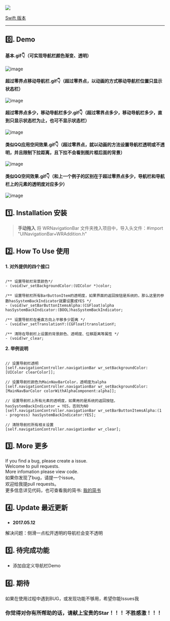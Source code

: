 ![](http://upload-images.jianshu.io/upload_images/1795300-8abcc114037bc8c9.png?imageMogr2/auto-orient/strip%7CimageView2/2/w/1240) 

[Swift 版本](https://github.com/wangrui460/WRNavigationBar_swift)

------------------------------------------------------------

## 0️⃣. Demo 
#### 基本.gif👇（可实现导航栏颜色渐变、透明）
![image](https://github.com/wangrui460/WRNavigationBar/raw/master/screenshots/基本.gif)

#### 超过零界点移动导航栏.gif👇（超过零界点，以动画的方式移动导航栏位置只显示状态栏）
![image](https://github.com/wangrui460/WRNavigationBar/raw/master/screenshots/超过零界点移动导航栏.gif)

#### 超过零界点多少，移动导航栏多少.gif👇（超过零界点多少，移动导航栏多少，直到只显示状态栏为止，也可不显示状态栏）
![image](https://github.com/wangrui460/WRNavigationBar/raw/master/screenshots/超过零界点多少，移动导航栏多少.gif)

#### 类似QQ应用空间效果.gif👇（超过零界点，就以动画的方法设置导航栏透明或不透明，并且限制下拉距离，且下拉不会看到图片框后面的背景）
![image](https://github.com/wangrui460/WRNavigationBar/raw/master/screenshots/类似QQ应用空间效果.gif)

#### 类似QQ空间效果.gif👇（和上一个例子的区别在于超过零界点多少，导航栏和导航栏上的元素的透明度对应多少）
![image](https://github.com/wangrui460/WRNavigationBar/raw/master/screenshots/类似QQ空间效果.gif)

## 1️⃣. Installation 安装

> **手动拖入**
> 将 WRNavigationBar 文件夹拽入项目中，导入头文件：#import "UINavigationBar+WRAddition.h"

## 2️⃣. How To Use 使用

**1. 对外提供的四个接口**
<pre><code>
/** 设置导航栏背景颜色*/
- (void)wr_setBackgroundColor:(UIColor *)color;

/** 设置导航栏所有BarButtonItem的透明度，如果界面的返回按钮是系统的，那么这里的参数hasSystemBackIndicator就要设置成YES */
- (void)wr_setBarButtonItemsAlpha:(CGFloat)alpha hasSystemBackIndicator:(BOOL)hasSystemBackIndicator;

/** 设置导航栏在垂直方向上平移多少距离 */
- (void)wr_setTranslationY:(CGFloat)translationY;

/** 清除在导航栏上设置的背景颜色、透明度、位移距离等属性 */
- (void)wr_clear;
</code></pre>

**2. 举例说明**
<pre><code>
// 设置导航栏透明
[self.navigationController.navigationBar wr_setBackgroundColor:[UIColor clearColor]];

// 设置导航栏颜色为MainNavBarColor，透明度为alpha
[self.navigationController.navigationBar wr_setBackgroundColor:[MainNavBarColor colorWithAlphaComponent:alpha]];

// 设置导航栏上所有元素的透明度，如果用的是系统的返回按钮，hasSystemBackIndicator = YES，否则为NO
[self.navigationController.navigationBar wr_setBarButtonItemsAlpha:(1 - progress) hasSystemBackIndicator:YES];

// 清除导航栏所有相关设置
[self.navigationController.navigationBar wr_clear];
</code></pre>


## 3️⃣. More 更多 

If you find a bug, please create a issue.  
Welcome to pull requests.  
More infomation please view code.  
如果你发现了bug，请提一个issue。  
欢迎给我提pull requests。  
更多信息详见代码，也可查看我的简书: [我的简书](http://www.jianshu.com/p/540a7e6f7b40)

## 4️⃣. Update 最近更新 

- **2017.05.12**

解决问题：侧滑一点松开透明的导航栏会变不透明


## 5️⃣. 待完成功能

- 添加自定义导航栏Demo

## 6️⃣. 期待

如果在使用过程中遇到BUG，或发现功能不够用，希望你能Issues我
### 你觉得对你有所帮助的话，请献上宝贵的Star！！！ 不胜感激！！！
